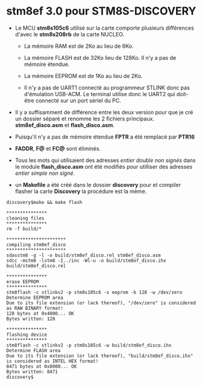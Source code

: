 # stm8ef 3.0 pour STM8S-DISCOVERY 

* Le MCU **stm8s105c6** utilisé sur la carte comporte plusieurs différences d'avec le **stm8s208rb** de la carte NUCLEO.

    * La mémoire RAM est de 2Ko au lieu de 6Ko. 

    * La mémoire FLASH est de 32Ko lieu de 128Ko. Il n'y a pas de mémoire étendue.

    * La mémoire EEPROM est de 1Ko au lieu de 2Ko.

    * Il n'y a pas de UART1 connecté au programmeur STLINK donc pas d'émulation USB-ACM.
      Le terminal utilise donc le UART2 qui doit-être connecté sur un port sériel du PC.

* Il y a suffisamment de différence entre les deux version pour que je cré un dossier séparé et renomme les 2 fichiers principaux. **stm8ef_disco.asm** et **flash_disco.asm**. 

* Puisqu'il n'y a pas de mémoire étendue **FPTR** a été remplacé par **PTR16**

* **FADDR**, **F@** et **FC@**  sont éliminés. 

* Tous les mots qui utilisaient des adresses *entier double non signés* dans le module **flash_disco.asm** ont été modifiés pour utilliser des adresses *entier simple non signé*.

* un **Makefile** a été créé dans le dossier **discovery** pour et compiler flasher la carte **Discovery** la procédure est la mème.
```
discovery$make && make flash

***************
cleaning files
***************
rm -f build/*

**********************
compiling stm8ef_disco       
**********************
sdasstm8 -g -l -o build/stm8ef_disco.rel stm8ef_disco.asm
sdcc -mstm8 -lstm8 -I../inc -Wl-u -o build/stm8ef_disco.ihx  build/stm8ef_disco.rel

***************
erase EEPROM
***************
stm8flash -c stlinkv2 -p stm8s105c6 -s eeprom -b 128 -w /dev/zero
Determine EEPROM area
Due to its file extension (or lack thereof), "/dev/zero" is considered as RAW BINARY format!
128 bytes at 0x4000... OK
Bytes written: 128

***************
flashing device
***************
stm8flash -c stlinkv2 -p stm8s105c6 -w build/stm8ef_disco.ihx 
Determine FLASH area
Due to its file extension (or lack thereof), "build/stm8ef_disco.ihx" is considered as INTEL HEX format!
8471 bytes at 0x8000... OK
Bytes written: 8471
discovery$

```
